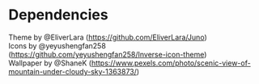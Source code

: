 # Dependencies

Theme by @EliverLara (https://github.com/EliverLara/Juno)  
Icons by @yeyushengfan258 (https://github.com/yeyushengfan258/Inverse-icon-theme)  
Wallpaper by @ShaneK (https://www.pexels.com/photo/scenic-view-of-mountain-under-cloudy-sky-1363873/)  
